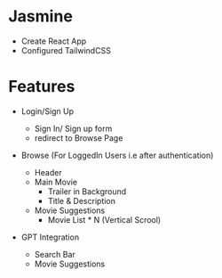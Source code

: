 # Jasmine

- Create React App
- Configured TailwindCSS

# Features

- Login/Sign Up

  - Sign In/ Sign up form
  - redirect to Browse Page

- Browse (For LoggedIn Users i.e after authentication)

  - Header
  - Main Movie
    - Trailer in Background
    - Title & Description
  - Movie Suggestions
    - Movie List \* N (Vertical Scrool)

- GPT Integration
  - Search Bar
  - Movie Suggestions
